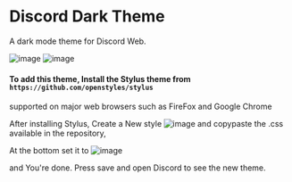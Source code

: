# Discord Dark Theme


A dark mode theme for Discord Web.

![image](https://github.com/WhiteToggled/discord-dark-theme/assets/105970637/adf9a7b6-4faa-4395-a609-d3db09328129)
![image](https://github.com/WhiteToggled/discord-dark-theme/assets/105970637/87c77925-2e52-4db6-9925-771f601831c3)

#### To add this theme, Install the Stylus theme from  `https://github.com/openstyles/stylus` 
supported on major web browsers such as FireFox and Google Chrome

After installing Stylus, Create a New style 
![image](https://github.com/WhiteToggled/discord-dark-theme/assets/105970637/c665401e-062b-4123-9933-b1fa2798bbf3)
and copypaste the .css available in the repository,

At the bottom set it to 
![image](https://github.com/WhiteToggled/discord-dark-theme/assets/105970637/557e3650-8a17-4515-ba39-db112b0229f6)

and You're done. Press save and open Discord to see the new theme. 
